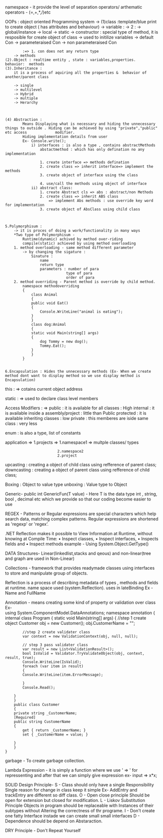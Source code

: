 namespace - it provide the level of separation
operators/ arthematic operators - (=,+,*,/)etc


OOPs : object oriented Programming system
	-> 
	(1)class  :template/blue print to create object ( has attributes and behaviour)
		-> variable : 
			-> 2 :	-> global/instance
					-> local
					-> static
		-> constructor : special type of method, 
						it is resposible for create object of class
						-> used to initilize variables
			->	default Con
			->	parameteraised Con
			->	non parameteraised Con

			:=> 1. con does not any return type
		-> methods
	(2).Object : realtime entity , state : variables,properties.   behavior:  methods
	(3).Inheritance : 
		it is a process of aquiring all the properties &  behavior of another/parent class 

		-> single
		-> multilevel
		-> Hybrid
		-> multiple
		-> Herarchy



	(4) Abstraction :
			Means Displaying what is necessary and hiding the unnecessary things to outside . Hiding can be achieved by using "private","public" etc access 			modifier.
			Hiding implementation details from user
			Ex- Console.write();
				i) interfaces : is also a type , contains abstractMethods
					abstactmethod : which has only defination no any implementation

					1. create interface => methods defination
					2. create class => inherit interface=> implement the methods
					3. create object of interface using the class

					4. use/call the methods using object of interface
				ii) abstract class:
					1. create Abstract cls => abs : abstract/non Methods
					2. create class => inherit ABS class 
						=> implement Abs methods : use override key word for implementation 
					3. create object of AbsClass using child class


				
	5.Polymorphisum : 
		-> it is proces of doing a work/functionality in many ways
		*Two type of Polymorphisum -
			Runtime(dynamic) achived by method over-riding
			compile(static) achieved by using method overloading
		1. method overloading - same method different parameter
			-> by changing the sigature : 
				Sinature : 
					name
					return type
					parameters : number of para
								type of para
								order of para
		2. method overriding - Parent method is override by child method.
			namespace methodoverriding
			{
			    class Animal
			    {
				public void Eat()
				{
				    Console.WriteLine("animal is eating");
				}
			    }
			    class dog:Animal
			    {
				static void Main(string[] args)
				{
				    dog Tommy = new dog(); 
				    Tommy.Eat();
				}
			    }
			}

		
	6.Encapsulation : Hides the unnecessary methods (Ex- When we create method dont want to display method so we use display method is Encapsulation)
	

this : => cotains current object address

static : => used to declare class level members

Access Modifiers : => 
	public : it is available for all classes              		: High
	internal : it is available inside a assembly/project  		: little than Public
	protected : it is available inheriting classes		  	: low
	private : this memberes are iside same class		  	: very less
	
	
enum : is also a type, list of constants

application => 1.projects => 1.namespace1 => multple classes/ types
		
							2.namespace2
							2.project 
							
							
							
upcasting : 
	creating a object of child class using refference of parent class;
downcasting : 
	creating a object of parent class using refference of child class;
	
	
Boxing :
	Object to value type
unboxing :
	Value type to Object

	
	
	



Generic-
	public int GenericFun<T>(T value)  -   Here T is the data type int , string, bool , decimal etc which we provide so that our coding become easier to use
	
	
	
	
	
REGEX - Patterns or Regular expressions are special characters which help search data, matching complex patterns.
	Regular expressions are shortened as 'regexp' or 'regex’.	

.NET Reflection makes it possible to View Information at Runtime, without knowing at Compile Time:
• Inspect classes,
• Inspect interfaces,
• Inspects fields and
• Inspect methods
example - Using System.Object.GetType()


DATA Structures- Linear(linkedlist,stacks and qeous) and non-linear(tree and graph are used in Non-Linear)

Collections - 	framework that provides readymade classes
		using interfaces to store and manipulate group of objects.
	
	
Reflection is a process of describing metadata of types , methods and fields at runtime.
	name space used (system.Reflection).
	uses in lateBinding
	Ex - Name and FullName


Annotation -  means creating some kind of property or validation over class
	Ex-		
	using System.ComponentModel.DataAnnotations;
	namespace annotation
	{
	    internal class Program
	    {
		static void Main(string[] args)
		{   //step 1 create object
		    Customer obj = new Customer();
		    obj.CustomerName = "";

		    //step 2 create validater class 
		    var context = new ValidationContext(obj, null, null);

		    // step 3 pass validater class
		    var result = new List<ValidationResult>();
		    bool IsValid = Validator.TryValidateObject(obj, context, result, true);
		    Console.WriteLine(IsValid);
		    foreach (var item in result) 
		    {
			Console.WriteLine(item.ErrorMessage);

		    }
		    Console.Read();

		}
	    }
	    public class Customer
	    {
		private string _CustomerName;
		[Required]
		public string CustomerName
		{
		    get { return _CustomerName; }
		    set { _CustomerName = value; }

		}
	    }
	}
	
garbage - To create garbage collection.
	
	
Lambda Expression - 
		it is simply a function where we use ' => ' for repressenting and after that we can simply give expression 
		ex- input => x*x;
	

	
SOLID Design Principle-
	S - Class should only have a single Responsibility
		Single reason for change in class
		keep it simple
		Ex- AddEntry and trackEntry are different so diff class.
	O -  Open close principle
		Should be open for extension but closed for modification.
	L - Liskov Substitution Principle
		Objects in program should be replaceable with Instances of their
		subtypes without Altering the correctness of thr programe.
	I - Don't create one fatty Interface instade we can create small small interfaces
	D - Dependence should be depend on Abstaraction.	
	

DRY Principle - Don't Repeat Yourself	
	
	

	
